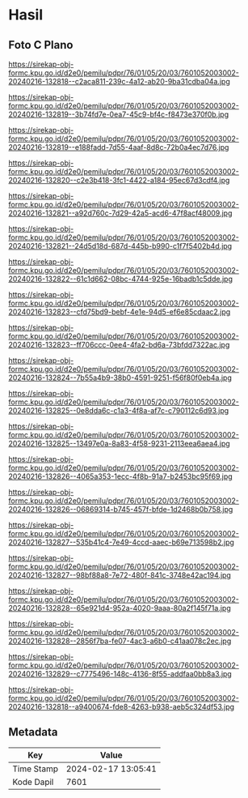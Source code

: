 # Hasil

## Foto C Plano

https://sirekap-obj-formc.kpu.go.id/d2e0/pemilu/pdpr/76/01/05/20/03/7601052003002-20240216-132818--c2aca811-239c-4a12-ab20-9ba31cdba04a.jpg

https://sirekap-obj-formc.kpu.go.id/d2e0/pemilu/pdpr/76/01/05/20/03/7601052003002-20240216-132819--3b74fd7e-0ea7-45c9-bf4c-f8473e370f0b.jpg

https://sirekap-obj-formc.kpu.go.id/d2e0/pemilu/pdpr/76/01/05/20/03/7601052003002-20240216-132819--e188fadd-7d55-4aaf-8d8c-72b0a4ec7d76.jpg

https://sirekap-obj-formc.kpu.go.id/d2e0/pemilu/pdpr/76/01/05/20/03/7601052003002-20240216-132820--c2e3b418-3fc1-4422-a184-95ec67d3cdf4.jpg

https://sirekap-obj-formc.kpu.go.id/d2e0/pemilu/pdpr/76/01/05/20/03/7601052003002-20240216-132821--a92d760c-7d29-42a5-acd6-47f8acf48009.jpg

https://sirekap-obj-formc.kpu.go.id/d2e0/pemilu/pdpr/76/01/05/20/03/7601052003002-20240216-132821--24d5d18d-687d-445b-b990-c1f7f5402b4d.jpg

https://sirekap-obj-formc.kpu.go.id/d2e0/pemilu/pdpr/76/01/05/20/03/7601052003002-20240216-132822--61c1d662-08bc-4744-925e-16badb1c5dde.jpg

https://sirekap-obj-formc.kpu.go.id/d2e0/pemilu/pdpr/76/01/05/20/03/7601052003002-20240216-132823--cfd75bd9-bebf-4e1e-94d5-ef6e85cdaac2.jpg

https://sirekap-obj-formc.kpu.go.id/d2e0/pemilu/pdpr/76/01/05/20/03/7601052003002-20240216-132823--ff706ccc-0ee4-4fa2-bd6a-73bfdd7322ac.jpg

https://sirekap-obj-formc.kpu.go.id/d2e0/pemilu/pdpr/76/01/05/20/03/7601052003002-20240216-132824--7b55a4b9-38b0-4591-9251-f56f80f0eb4a.jpg

https://sirekap-obj-formc.kpu.go.id/d2e0/pemilu/pdpr/76/01/05/20/03/7601052003002-20240216-132825--0e8dda6c-c1a3-4f8a-af7c-c790112c6d93.jpg

https://sirekap-obj-formc.kpu.go.id/d2e0/pemilu/pdpr/76/01/05/20/03/7601052003002-20240216-132825--13497e0a-8a83-4f58-9231-2113eea6aea4.jpg

https://sirekap-obj-formc.kpu.go.id/d2e0/pemilu/pdpr/76/01/05/20/03/7601052003002-20240216-132826--4065a353-1ecc-4f8b-91a7-b2453bc95f69.jpg

https://sirekap-obj-formc.kpu.go.id/d2e0/pemilu/pdpr/76/01/05/20/03/7601052003002-20240216-132826--06869314-b745-457f-bfde-1d2468b0b758.jpg

https://sirekap-obj-formc.kpu.go.id/d2e0/pemilu/pdpr/76/01/05/20/03/7601052003002-20240216-132827--535b41c4-7e49-4ccd-aaec-b69e713598b2.jpg

https://sirekap-obj-formc.kpu.go.id/d2e0/pemilu/pdpr/76/01/05/20/03/7601052003002-20240216-132827--98bf88a8-7e72-480f-841c-3748e42ac194.jpg

https://sirekap-obj-formc.kpu.go.id/d2e0/pemilu/pdpr/76/01/05/20/03/7601052003002-20240216-132828--65e921d4-952a-4020-9aaa-80a2f145f71a.jpg

https://sirekap-obj-formc.kpu.go.id/d2e0/pemilu/pdpr/76/01/05/20/03/7601052003002-20240216-132828--2856f7ba-fe07-4ac3-a6b0-c41aa078c2ec.jpg

https://sirekap-obj-formc.kpu.go.id/d2e0/pemilu/pdpr/76/01/05/20/03/7601052003002-20240216-132829--c7775496-148c-4136-8f55-addfaa0bb8a3.jpg

https://sirekap-obj-formc.kpu.go.id/d2e0/pemilu/pdpr/76/01/05/20/03/7601052003002-20240216-132818--a9400674-fde8-4263-b938-aeb5c324df53.jpg


## Metadata

| Key        | Value               |
| ---------- | ------------------- |
| Time Stamp | 2024-02-17 13:05:41 |
| Kode Dapil | 7601                |



